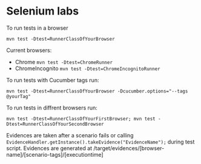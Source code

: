 # Selenium labs

To run tests in a browser

`mvn test -Dtest=RunnerClassOfYourBrowser`

Current browsers: 
 - Chrome `mvn test -Dtest=ChromeRunner`
 - ChromeIncognito `mvn test -Dtest=ChromeIncognitoRunner`


To run tests with Cucumber tags run:

`mvn test -Dtest=RunnerClassOfYourBrowser -Dcucumber.options="--tags @yourTag"`


To run tests in diffrent browsers run: 

`mvn test -Dtest=RunnerClassOfYourFirstBrowser; mvn test -Dtest=RunnerClassOfYourSecondBrowser`

Evidences are taken after a scenario fails or calling `EvidenceHandler.getInstance().takeEvidence("EvidenceName");` during test script.
Evidences are generated at /target/evidences/[browser-name]/[scenario-tags]/[executiontime]
